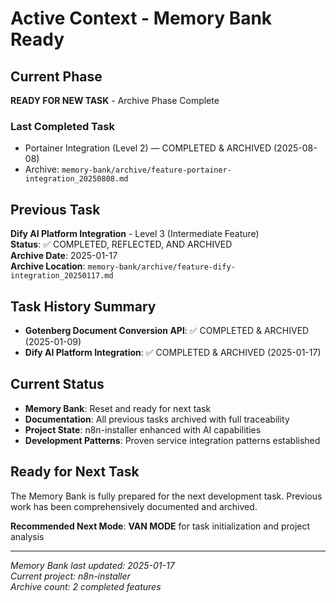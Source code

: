 # Active Context - Memory Bank Ready

## Current Phase
**READY FOR NEW TASK** - Archive Phase Complete

### Last Completed Task
- Portainer Integration (Level 2) — COMPLETED & ARCHIVED (2025-08-08)
- Archive: `memory-bank/archive/feature-portainer-integration_20250808.md`

## Previous Task
**Dify AI Platform Integration** - Level 3 (Intermediate Feature)  
**Status**: ✅ COMPLETED, REFLECTED, AND ARCHIVED  
**Archive Date**: 2025-01-17  
**Archive Location**: `memory-bank/archive/feature-dify-integration_20250117.md`

## Task History Summary
- **Gotenberg Document Conversion API**: ✅ COMPLETED & ARCHIVED (2025-01-09)
- **Dify AI Platform Integration**: ✅ COMPLETED & ARCHIVED (2025-01-17)

## Current Status
- **Memory Bank**: Reset and ready for next task
- **Documentation**: All previous tasks archived with full traceability
- **Project State**: n8n-installer enhanced with AI capabilities
- **Development Patterns**: Proven service integration patterns established

## Ready for Next Task
The Memory Bank is fully prepared for the next development task. Previous work has been comprehensively documented and archived.

**Recommended Next Mode**: **VAN MODE** for task initialization and project analysis

---

*Memory Bank last updated: 2025-01-17*  
*Current project: n8n-installer*  
*Archive count: 2 completed features*
